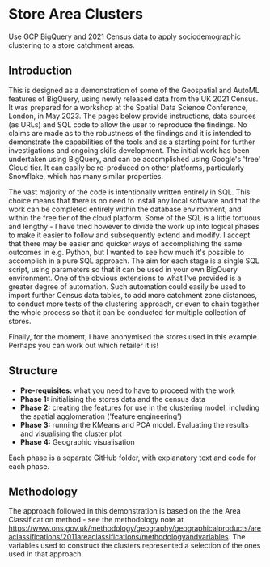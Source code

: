 # Store Area Clusters
Use GCP BigQuery and 2021 Census data to apply sociodemographic clustering to a store catchment areas.

## Introduction
This is designed as a demonstration of some of the Geospatial and AutoML features of BigQuery, using newly released data from the UK 2021 Census. It was prepared for a workshop at the Spatial Data Science Conference, London, in May 2023. The pages below provide instructions, data sources (as URLs) and SQL code to allow the user to reproduce the findings. No claims are made as to the robustness of the findings and it is intended to demonstrate the capabilities of the tools and as a starting point for further investigations and ongoing skills development. The initial work has been undertaken using BigQuery, and can be accomplished using Google's 'free' Cloud tier. It can easily be re-produced on other platforms, particularly Snowflake, which has many similar properties.

The vast majority of the code is intentionally written entirely in SQL. This choice means that there is no need to install any local software and that the work can be completed entirely within the database environment, and within the free tier of the cloud platform. Some of the SQL is a little tortuous and lengthy - I have tried however to divide the work up into logical phases to make it easier to follow and subsequently extend and modify. I accept that there may be easier and quicker ways of accomplishing the same outcomes in e.g. Python, but I wanted to see how much it's possible to accomplish in a pure SQL approach. The aim for each stage is a single SQL script, using parameters so that it can be used in your own BigQuery environment. One of the obvious extensions to what I've provided is a greater degree of automation. Such automation could easily be used to import further Census data tables, to add more catchment zone distances, to conduct more tests of the clustering approach, or even to chain together the whole process so that it can be conducted for multiple collection of stores.

Finally, for the moment, I have anonymised the stores used in this example. Perhaps you can work out which retailer it is!

## Structure
- **Pre-requisites:** what you need to have to proceed with the work
- **Phase 1:** initialising the stores data and the census data
- **Phase 2:** creating the features for use in the clustering model, including the spatial agglomeration ('feature engineering')
- **Phase 3:** running the KMeans and PCA model. Evaluating the results and visualising the cluster plot
- **Phase 4:** Geographic visualisation

Each phase is a separate GitHub folder, with explanatory text and code for each phase.

## Methodology
The approach followed in this demonstration is based on the the Area Classification method - see the methodology note at https://www.ons.gov.uk/methodology/geography/geographicalproducts/areaclassifications/2011areaclassifications/methodologyandvariables. The variables used to construct the clusters represented a selection of the ones used in that approach.

